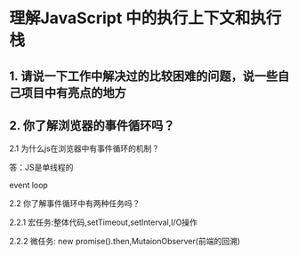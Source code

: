 # 理解JavaScript 中的执行上下文和执行栈

## 1. 请说一下工作中解决过的比较困难的问题，说一些自己项目中有亮点的地方

## 2. 你了解浏览器的事件循环吗？

2.1 为什么js在浏览器中有事件循环的机制？

答：JS是单线程的

event loop

2.2 你了解事件循环中有两种任务吗？

2.2.1 宏任务:整体代码,setTimeout,setInterval,I/O操作

2.2.2 微任务: new promise().then,MutaionObserver(前端的回溯)
